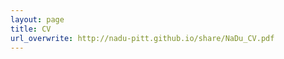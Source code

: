```yaml
---
layout: page
title: CV 
url_overwrite: http://nadu-pitt.github.io/share/NaDu_CV.pdf
---
```


<!-- url_overwrite: [PDF](./share/NaDu_CV.pdf) -->